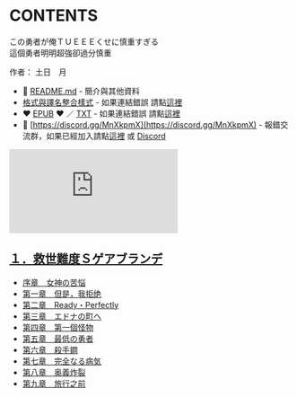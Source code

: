 # CONTENTS

この勇者が俺ＴＵＥＥＥくせに慎重すぎる  
這個勇者明明超強卻過分慎重  

作者： 土日　月  



- :closed_book: [README.md](README.md) - 簡介與其他資料
- [格式與譯名整合樣式](https://github.com/bluelovers/node-novel/blob/master/lib/locales/%E3%81%93%E3%81%AE%E5%8B%87%E8%80%85%E3%81%8C%E4%BF%BA%EF%BC%B4%EF%BC%B5%EF%BC%A5%EF%BC%A5%EF%BC%A5%E3%81%8F%E3%81%9B%E3%81%AB%E6%85%8E%E9%87%8D%E3%81%99%E3%81%8E%E3%82%8B.ts) - 如果連結錯誤 請點[這裡](https://github.com/bluelovers/node-novel/blob/master/lib/locales/)
-  :heart: [EPUB](https://gitlab.com/demonovel/epub-txt/blob/master/kakuyomu/%E9%80%99%E5%80%8B%E5%8B%87%E8%80%85%E6%98%8E%E6%98%8E%E8%B6%85%E5%BC%B7%E5%8D%BB%E9%81%8E%E5%88%86%E6%85%8E%E9%87%8D.epub) :heart:  ／ [TXT](https://gitlab.com/demonovel/epub-txt/blob/master/kakuyomu/out/%E9%80%99%E5%80%8B%E5%8B%87%E8%80%85%E6%98%8E%E6%98%8E%E8%B6%85%E5%BC%B7%E5%8D%BB%E9%81%8E%E5%88%86%E6%85%8E%E9%87%8D.out.txt) - 如果連結錯誤 請點[這裡](https://gitlab.com/demonovel/epub-txt/blob/master/kakuyomu/)
- :mega: [https://discord.gg/MnXkpmX](https://discord.gg/MnXkpmX) - 報錯交流群，如果已經加入請點[這裡](https://discordapp.com/channels/467794087769014273/467794088285175809) 或 [Discord](https://discordapp.com/channels/@me)


![導航目錄](https://chart.apis.google.com/chart?cht=qr&chs=150x150&chl=https://gitlab.com/novel-group/txt-source/blob/master/kakuyomu/この勇者が俺ＴＵＥＥＥくせに慎重すぎる/導航目錄.md "導航目錄")




## [１．救世難度Ｓゲアブランデ](00000_%EF%BC%91%EF%BC%8E%E6%95%91%E4%B8%96%E9%9B%A3%E5%BA%A6%EF%BC%B3%E3%82%B2%E3%82%A2%E3%83%96%E3%83%A9%E3%83%B3%E3%83%87)

- [序章　女神の苦悩](00000_%EF%BC%91%EF%BC%8E%E6%95%91%E4%B8%96%E9%9B%A3%E5%BA%A6%EF%BC%B3%E3%82%B2%E3%82%A2%E3%83%96%E3%83%A9%E3%83%B3%E3%83%87/00000_%E5%BA%8F%E7%AB%A0%E3%80%80%E5%A5%B3%E7%A5%9E%E3%81%AE%E8%8B%A6%E6%82%A9.txt)
- [第一章　但是，我拒绝](00000_%EF%BC%91%EF%BC%8E%E6%95%91%E4%B8%96%E9%9B%A3%E5%BA%A6%EF%BC%B3%E3%82%B2%E3%82%A2%E3%83%96%E3%83%A9%E3%83%B3%E3%83%87/00010_%E7%AC%AC%E4%B8%80%E7%AB%A0%E3%80%80%E4%BD%86%E6%98%AF%EF%BC%8C%E6%88%91%E6%8B%92%E7%BB%9D.txt)
- [第二章　Ready・Perfectly](00000_%EF%BC%91%EF%BC%8E%E6%95%91%E4%B8%96%E9%9B%A3%E5%BA%A6%EF%BC%B3%E3%82%B2%E3%82%A2%E3%83%96%E3%83%A9%E3%83%B3%E3%83%87/00020_%E7%AC%AC%E4%BA%8C%E7%AB%A0%E3%80%80Ready%E3%83%BBPerfectly.txt)
- [第三章　エドナの町へ](00000_%EF%BC%91%EF%BC%8E%E6%95%91%E4%B8%96%E9%9B%A3%E5%BA%A6%EF%BC%B3%E3%82%B2%E3%82%A2%E3%83%96%E3%83%A9%E3%83%B3%E3%83%87/00030_%E7%AC%AC%E4%B8%89%E7%AB%A0%E3%80%80%E3%82%A8%E3%83%89%E3%83%8A%E3%81%AE%E7%94%BA%E3%81%B8.txt)
- [第四章　第一個怪物](00000_%EF%BC%91%EF%BC%8E%E6%95%91%E4%B8%96%E9%9B%A3%E5%BA%A6%EF%BC%B3%E3%82%B2%E3%82%A2%E3%83%96%E3%83%A9%E3%83%B3%E3%83%87/00040_%E7%AC%AC%E5%9B%9B%E7%AB%A0%E3%80%80%E7%AC%AC%E4%B8%80%E5%80%8B%E6%80%AA%E7%89%A9.txt)
- [第五章　最低の勇者](00000_%EF%BC%91%EF%BC%8E%E6%95%91%E4%B8%96%E9%9B%A3%E5%BA%A6%EF%BC%B3%E3%82%B2%E3%82%A2%E3%83%96%E3%83%A9%E3%83%B3%E3%83%87/00050_%E7%AC%AC%E4%BA%94%E7%AB%A0%E3%80%80%E6%9C%80%E4%BD%8E%E3%81%AE%E5%8B%87%E8%80%85.txt)
- [第六章　殺手鐧](00000_%EF%BC%91%EF%BC%8E%E6%95%91%E4%B8%96%E9%9B%A3%E5%BA%A6%EF%BC%B3%E3%82%B2%E3%82%A2%E3%83%96%E3%83%A9%E3%83%B3%E3%83%87/00060_%E7%AC%AC%E5%85%AD%E7%AB%A0%E3%80%80%E6%AE%BA%E6%89%8B%E9%90%A7.txt)
- [第七章　完全なる病気](00000_%EF%BC%91%EF%BC%8E%E6%95%91%E4%B8%96%E9%9B%A3%E5%BA%A6%EF%BC%B3%E3%82%B2%E3%82%A2%E3%83%96%E3%83%A9%E3%83%B3%E3%83%87/00070_%E7%AC%AC%E4%B8%83%E7%AB%A0%E3%80%80%E5%AE%8C%E5%85%A8%E3%81%AA%E3%82%8B%E7%97%85%E6%B0%97.txt)
- [第八章　奥義炸裂](00000_%EF%BC%91%EF%BC%8E%E6%95%91%E4%B8%96%E9%9B%A3%E5%BA%A6%EF%BC%B3%E3%82%B2%E3%82%A2%E3%83%96%E3%83%A9%E3%83%B3%E3%83%87/00080_%E7%AC%AC%E5%85%AB%E7%AB%A0%E3%80%80%E5%A5%A5%E7%BE%A9%E7%82%B8%E8%A3%82.txt)
- [第九章　旅行之前](00000_%EF%BC%91%EF%BC%8E%E6%95%91%E4%B8%96%E9%9B%A3%E5%BA%A6%EF%BC%B3%E3%82%B2%E3%82%A2%E3%83%96%E3%83%A9%E3%83%B3%E3%83%87/00090_%E7%AC%AC%E4%B9%9D%E7%AB%A0%E3%80%80%E6%97%85%E8%A1%8C%E4%B9%8B%E5%89%8D.txt)

